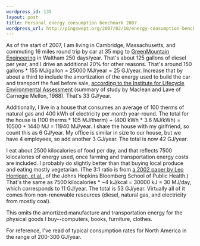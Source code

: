 ```yaml
--- 
wordpress_id: 135
layout: post
title: Personal energy consumption benchmark 2007
wordpress_url: http://pingswept.org/2007/02/10/energy-consumption-benchmark-2007/
---
```

As of the start of 2007, I am living in Cambridge, Massachusetts, and commuting 16 miles round trip by car at 35 mpg to <a href="http://www.greenmountainengineering.com">GreenMountain Engineering</a> in Waltham 250 days/year. That's about 125 gallons of diesel per year, and I drive an additional 20% for other reasons. That's around 150 gallons * 155 MJ/gallon = 25000 MJ/year = 25 GJ/year. Increase that by about a third to include the amortization of the energy used to build the car and transport the fuel before sale, <a href="http://www.ilea.org/lcas/macleanlave1998.html">according to the Institute for Lifecycle Environmental Assessment</a> (summary of study by Maclean and Lave of Carnegie Mellon, 1988). That's 33 GJ/year.

Additionally, I live in a house that consumes an average of 100 therms of natural gas and 400 kWh of electricity per month year-round. The total for the house is (100 therms * 105 MJ/therm) + (400 kWh * 3.6 MJ/kWh) = 10500 + 1440 MJ = 11940 MJ/year. I share the house with my girlfriend, so count this as 6 GJ/year. My office is similar in size to our house, but we have 4 employees, so add another 3 GJ/year. The total is now 42 GJ/year.

I eat about 2500 kilocalories of food per day, and that reflects 7500 kilocalories of energy used, once farming and transportation energy costs are included. I probably do slightly better than that buying local produce and eating mostly vegetarian. (The 3:1 ratio is from <a href="http://www.jhsph.edu/clf/PDF%20Files/Sustainable_Ag_Horrigan.pdf">a 2002 paper by Leo Horrigan, et al.,</a> of the Johns Hopkins Bloomberg School of Public Health.) That's the same as 7500 kilocalories * ~4 kJ/kcal  = 30000 kJ = 30 MJ/day, which corresponds to 11 GJ/year. The total is 53 GJ/year. Virtually all of it comes from non-renewable resources (diesel, natural gas, and electricity from mostly coal).

This omits the amortized manufacture and transportation energy for the physical goods I buy--computers, books, furniture, clothes.

For reference, I've read of typical consumption rates for North America in the range of 200-300 GJ/year.
